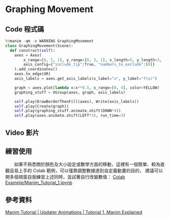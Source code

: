 # Graphing Movement
## Code 程式碼
```python
%%manim -qm -v WARNING GraphingMovement
class GraphingMovement(Scene):
  def construct(self):
    axes = Axes(
        x_range=[0, 5, 1], y_range=[0, 3, 1], x_length=5, y_length=3,
        axis_config={"include_tip":True, "numbers_to_exclude":[0]}
    ).add_coordinates()
    axes.to_edge(UR)
    axis_labels = axes.get_axis_labels(x_label="x", y_label="f(x)")

    graph = axes.plot(lambda x:x**0.5, x_range=[0, 4], color=YELLOW)
    graphing_stuff = VGroup(axes, graph, axis_labels)

    self.play(DrawBorderThenFill(axes), Write(axis_labels))
    self.play(Create(graph))
    self.play(graphing_stuff.animate.shift(DOWN*4))
    self.play(axes.animate.shift(LEFT*3), run_time=3)
```
## Video 影片

## 練習使用
&emsp;&emsp;如果不熟悉關於顏色及大小設定或數學方面的移動，這裡有一個簡單、較為直觀且易上手的 Colab 範例，可以僅靠調整數據達到自定義動畫的目的，
建議可以開多個視窗自我練習上述同時，並試著自行改變數值：
[Colab Example/Manim_Tutorial_1.ipynb](https://github.com/JIA-WEI-LI/ManimCE-Learning/blob/d02088c48a90b9f835a4e489a1efefef38d904db/Colab%20Example/Manim_Tutorial_1.ipynb)

## 參考資料
[Manim Tutorial | Updater Animations | Tutorial 1, Manim Explained](https://www.youtube.com/watch?v=MOv6yN7b2aI)
